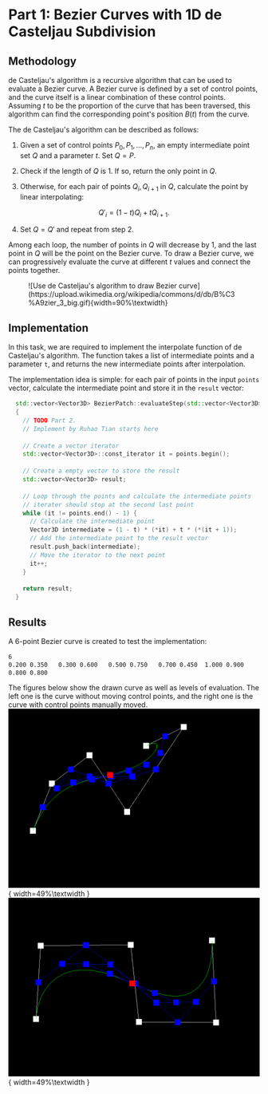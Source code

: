# Part 1: Bezier Curves with 1D de Casteljau Subdivision

## Methodology

de Casteljau's algorithm is a recursive algorithm that can be used to evaluate a Bezier curve. A Bezier curve is defined by a set of control points, and the curve itself is a linear combination of these control points. Assuming $t$ to be the proportion of the curve that has been traversed, this algorithm can find the corresponding point's position $B(t)$ from the curve.

The de Casteljau's algorithm can be described as follows:

1. Given a set of control points $P_0, P_1, \dots, P_n$, an empty intermediate point set $Q$ and a parameter $t$. Set $Q = P$.

2. Check if the length of $Q$ is 1. If so, return the only point in $Q$.

3. Otherwise, for each pair of points $Q_i, Q_{i+1}$ in $Q$, calculate the point by linear interpolating:

$$
Q'_i = (1-t)Q_i + tQ_{i+1}.
$$

4. Set $Q = Q'$ and repeat from step 2.

Among each loop, the number of points in $Q$ will decrease by 1, and the last point in $Q$ will be the point on the Bezier curve. To draw a Bezier curve, we can progressively evaluate the curve at different $t$ values and connect the points together.

<figure markdown="span">
  ![Use de Casteljau's algorithm to draw Bezier curve](https://upload.wikimedia.org/wikipedia/commons/d/db/B%C3%A9zier_3_big.gif){width=90%\textwidth}
</figure>

## Implementation

In this task, we are required to implement the interpolate function of de Casteljau's algorithm. The function takes a list of intermediate points and a parameter `t`, and returns the new intermediate points after interpolation.

The implementation idea is simple: for each pair of points in the input `points` vector, calculate the intermediate point and store it in the `result` vector:
```cpp
  std::vector<Vector3D> BezierPatch::evaluateStep(std::vector<Vector3D> const &points, double t) const
  {
    // TODO Part 2.
    // Implement by Ruhao Tian starts here

    // Create a vector iterator
    std::vector<Vector3D>::const_iterator it = points.begin();

    // Create a empty vector to store the result
    std::vector<Vector3D> result;

    // Loop through the points and calculate the intermediate points
    // iterater should stop at the second last point
    while (it != points.end() - 1) {
      // Calculate the intermediate point
      Vector3D intermediate = (1 - t) * (*it) + t * (*(it + 1));
      // Add the intermediate point to the result vector
      result.push_back(intermediate);
      // Move the iterator to the next point
      it++;
    }
    
    return result;
  }
```

## Results
A 6-point Bezier curve is created to test the implementation:

```curve3.bzc
6
0.200 0.350   0.300 0.600   0.500 0.750   0.700 0.450  1.000 0.900   0.800 0.800
```

The figures below show the drawn curve as well as levels of evaluation. The left one is the curve without moving control points, and the right one is the curve with control points manually moved.
![original curve](../../images/hw2/section1/hw2part1_curve3.png){ width=49%\textwidth } 
![moved curve](../../images/hw2/section1/hw2part1_curve3moved.png){ width=49%\textwidth }
